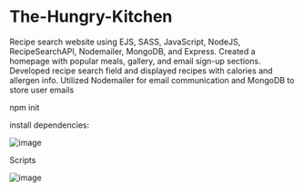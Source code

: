 # The-Hungry-Kitchen
Recipe search website using EJS, SASS, JavaScript, NodeJS, RecipeSearchAPI, Nodemailer, MongoDB, and Express. Created a homepage with popular meals, gallery, and email sign-up sections. Developed recipe search field and displayed recipes with calories and allergen info. Utilized Nodemailer for email communication and MongoDB to store user emails 

npm init 

install dependencies:



![image](https://user-images.githubusercontent.com/92785438/226191302-332ce849-12e6-4668-a04b-85cb1e6d4b96.png)





Scripts





![image](https://user-images.githubusercontent.com/92785438/227024691-617955c7-a499-4486-b256-37ed8486a442.png)
